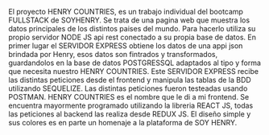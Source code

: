 El proyecto HENRY COUNTRIES, es un trabajo individual del bootcamp FULLSTACK de SOYHENRY. Se trata de una pagina web que muestra los datos principales de los distintos paises del mundo. Para hacerlo utiliza su propio servidor NODE JS api rest conectado a su propia base de datos. En primer lugar el SERVIDOR EXPRESS obtiene los datos de una appi json brindada por Henry, esos datos son fintrados y transformados, guardandolos en la base de datos POSTGRESSQL adaptados al tipo y forma que necesita nuestro HENRY COUNTRIES. Este SERVIDOR EXPRESS recibe las distintas peticiones desde el frontend y manipula las tablas de la BDD utilizando SEQUELIZE. Las distintas peticiones fueron testeadas usando POSTMAN. HENRY COUNTRIES es el nombre que le di a mi frontend. Se encuentra mayormente programado utilizando la libreria REACT JS, todas las peticiones al backend las realiza desde REDUX JS. El diseño simple y sus colores es en parte un homenaje a la plataforma de SOY HENRY.
